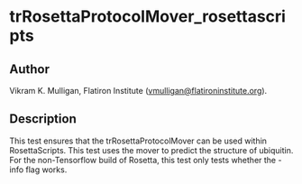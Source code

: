 # trRosettaProtocolMover\_rosettascripts 

## Author

Vikram K. Mulligan, Flatiron Institute (vmulligan@flatironinstitute.org).

## Description

This test ensures that the trRosettaProtocolMover can be used within RosettaScripts.  This test uses the mover to predict the structure of ubiquitin.  For the non-Tensorflow build of Rosetta, this test only tests whether the -info flag works.
